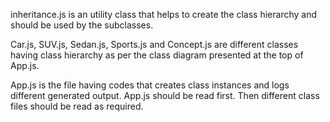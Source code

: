inheritance.js is an utility class that helps to create the class hierarchy and should be used by the subclasses.

Car.js, SUV.js, Sedan.js, Sports.js and Concept.js are different classes having class hierarchy as per the class diagram presented at the top of App.js.

App.js is the file having codes that creates class instances and logs different generated output. App.js should be read first. Then different class files should be read as required.
